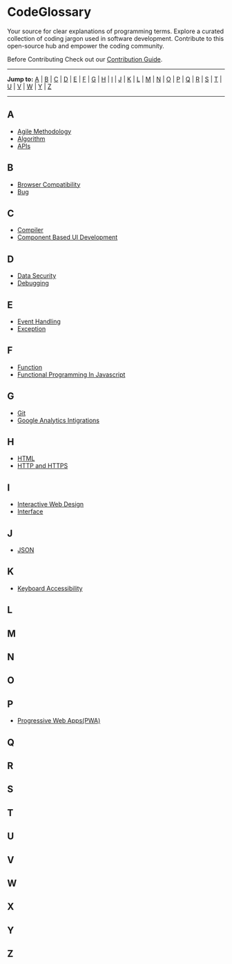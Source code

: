 # CodeGlossary

Your source for clear explanations of programming terms. Explore a curated collection of coding jargon used in software development. Contribute to this open-source hub and empower the coding community.

Before Contributing Check out our [Contribution Guide](/CONTRIBUTING.md).

---

**Jump to:** [A](#a) | [B](#b) | [C](#c) | [D](#d) | [E](#e) | [F](#f) | [G](#g) | [H](#h) | [I](#i) | [J](#j) | [K](#k) | [L](#l) | [M](#m) | [N](#n) | [O](#o) | [P](#p) | [Q](#q) | [R](#r) | [S](#s) | [T](#t) | [U](#u) | [V](#v) | [W](#w) | [Y](#y) | [Z](#z)

---

## A

- [Agile Methodology](/Glossary/A/agile-methodology.md)
- [Algorithm](/Glossary/A/algorithm.md)
- [APIs](/Glossary/A/APIs.md)

## B

- [Browser Compatibility](/Glossary/B/browser_compatibility.md)
- [Bug](/Glossary/B/bug.md)

## C

- [Compiler](/Glossary/C/compiler.md)
- [Component Based UI Development](/Glossary/C/component_based_ui_development.md)

## D

- [Data Security](/Glossary/D/data_security.md)
- [Debugging](/Glossary/D/debugging.md)

## E

- [Event Handling](/Glossary/E/event_handling.md)
- [Exception](/Glossary/E/exception.md)

## F

- [Function](/Glossary/F/function.md)
- [Functional Programming In Javascript](/Glossary/F/functional_programming_in_javascript.md)

## G

- [Git](/Glossary/G/git.md)
- [Google Analytics Intigrations](/Glossary/G/google_analytics_intigrations.md)

## H

- [HTML](/Glossary/H/html.md)
- [HTTP and HTTPS](/Glossary/H/http_and_https.md)

## I

- [Interactive Web Design](/Glossary/I/interactive_web_design.md)
- [Interface](/Glossary/I/interface.md)

## J

- [JSON](/Glossary/J/json.md)

## K

- [Keyboard Accessibility](/Glossary/K/keyboard-accessibility.md)

## L

## M

## N

## O

## P

- [Progressive Web Apps(PWA)](/Glossary/P/progressive_web_apps.md)

## Q

## R

## S

## T

## U

## V

## W

## X

## Y

## Z
